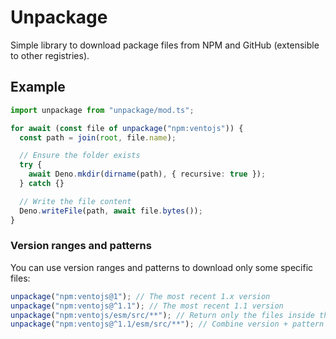 # Unpackage

Simple library to download package files from NPM and GitHub (extensible to
other registries).

## Example

```ts
import unpackage from "unpackage/mod.ts";

for await (const file of unpackage("npm:ventojs")) {
  const path = join(root, file.name);

  // Ensure the folder exists
  try {
    await Deno.mkdir(dirname(path), { recursive: true });
  } catch {}

  // Write the file content
  Deno.writeFile(path, await file.bytes());
}
```

### Version ranges and patterns

You can use version ranges and patterns to download only some specific files:

```js
unpackage("npm:ventojs@1"); // The most recent 1.x version
unpackage("npm:ventojs@^1.1"); // The most recent 1.1 version
unpackage("npm:ventojs/esm/src/**"); // Return only the files inside the /esm/src folder
unpackage("npm:ventojs@^1.1/esm/src/**"); // Combine version + pattern
```
